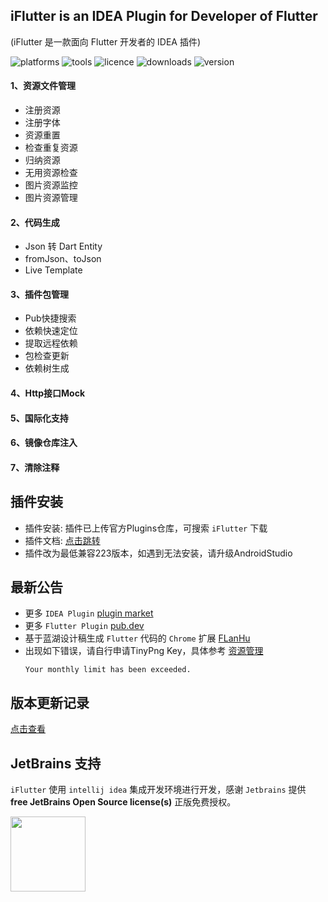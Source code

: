 <!-- Plugin description -->
## iFlutter is an IDEA Plugin for Developer of Flutter
(iFlutter 是一款面向 Flutter 开发者的 IDEA 插件)

![platforms](https://img.shields.io/badge/platforms-macos%20%7C%20windows%20%7C%20linux-blue)
![tools](https://img.shields.io/badge/idea-intellij_IDEA%20%7C%20AndroidStudio-blue)
![licence](https://img.shields.io/badge/licence-MIT-blue)
![downloads](https://img.shields.io/jetbrains/plugin/d/18457)
![version](https://img.shields.io/jetbrains/plugin/v/18457)

#### 1、资源文件管理
  - 注册资源
  - 注册字体
  - 资源重置
  - 检查重复资源
  - 归纳资源
  - 无用资源检查
  - 图片资源监控
  - 图片资源管理
#### 2、代码生成
  - Json 转 Dart Entity
  - fromJson、toJson
  - Live Template
#### 3、插件包管理
  - Pub快捷搜索
  - 依赖快速定位
  - 提取远程依赖
  - 包检查更新
  - 依赖树生成
#### 4、Http接口Mock
#### 5、国际化支持
#### 6、镜像仓库注入
#### 7、清除注释

<!-- Plugin description end -->

## 插件安装

- 插件安装: 插件已上传官方Plugins仓库，可搜索 `iFlutter` 下载
- 插件文档: [点击跳转](http://iflutter.toolu.cn)
- 插件改为最低兼容223版本，如遇到无法安装，请升级AndroidStudio

## 最新公告
- 更多 `IDEA Plugin` [plugin market](https://plugins.jetbrains.com/vendor/7b7d4de7-b78a-4773-9256-7fed831fd6bd)
- 更多 `Flutter Plugin` [pub.dev](https://pub.dev/publishers/iflutter.toolu.cn/packages)
- 基于蓝湖设计稿生成 `Flutter` 代码的 `Chrome` 扩展  [FLanHu](https://github.com/YangLang116/lanhu-flutter) 
- 出现如下错误，请自行申请TinyPng Key，具体参考 [资源管理](http://iflutter.toolu.cn/content/chapter-1/part-9.html)
  ```
  Your monthly limit has been exceeded.
  ```

## 版本更新记录

[点击查看](https://github.com/YangLang116/iFlutter/blob/main/CHANGELOG.md)

## JetBrains 支持

`iFlutter` 使用 `intellij idea` 集成开发环境进行开发，感谢 `Jetbrains` 提供 **free JetBrains Open Source license(s)** 正版免费授权。

<a href="https://www.jetbrains.com/?from=iFlutter" target="_blank">
  <img src="https://resources.jetbrains.com/storage/products/company/brand/logos/jb_beam.svg" width="120" align="middle"/>
</a>
